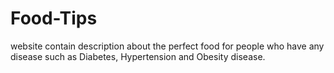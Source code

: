 # Food-Tips
website contain description about the perfect food for people who have any disease such as Diabetes, Hypertension and Obesity disease.
